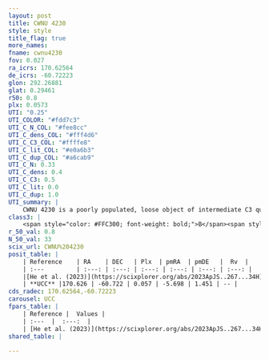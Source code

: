 ```yaml
---
layout: post
title: CWNU 4230
style: style
title_flag: true
more_names: 
fname: cwnu4230
fov: 0.027
ra_icrs: 170.62564
de_icrs: -60.72223
glon: 292.26881
glat: 0.29461
r50: 0.8
plx: 0.0573
UTI: "0.25"
UTI_COLOR: "#fdd7c3"
UTI_C_N_COL: "#fee8cc"
UTI_C_dens_COL: "#fff4d6"
UTI_C_C3_COL: "#ffffe8"
UTI_C_lit_COL: "#e0a6b3"
UTI_C_dup_COL: "#a6cab9"
UTI_C_N: 0.33
UTI_C_dens: 0.4
UTI_C_C3: 0.5
UTI_C_lit: 0.0
UTI_C_dup: 1.0
UTI_summary: |
    CWNU 4230 is a poorly populated, loose object of intermediate C3 quality. It was recently reported in the literature.
class3: |
    <span style="color: #FFC300; font-weight: bold;">B</span><span style="color: #FFC300; font-weight: bold;">B</span>
r_50_val: 0.8
N_50_val: 33
scix_url: CWNU%204230
posit_table: |
    | Reference    | RA    | DEC   | Plx  | pmRA  | pmDE   |  Rv  |
    | :---         | :---: | :---: | :---: | :---: | :---: | :---: |
    |[He et al. (2023)](https://scixplorer.org/abs/2023ApJS..267...34H) | 170.635 | -60.72 | 0.055 | -5.736 | 1.454 | -- |
    | **UCC** |170.626 | -60.722 | 0.057 | -5.698 | 1.451 | -- | 
cds_radec: 170.62564,-60.72223
carousel: UCC
fpars_table: |
    | Reference |  Values |
    | :---  |  :---:  |
    | [He et al. (2023)](https://scixplorer.org/abs/2023ApJS..267...34H) | `A0=5.15, m-M=16.65, logA=6.5` |
shared_table: |
    
---
```

